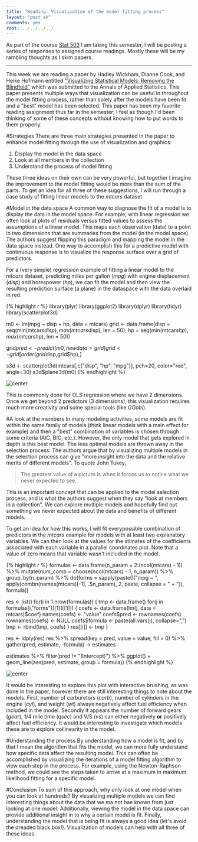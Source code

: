 ```yaml
---
title: "Reading: Visualization of the model fitting process"
layout: "post_ak"
comments: yes
root: ../../../../
---
```


As part of the course [Stat 503](http://streaming.stat.iastate.edu/~dicook/EDA.and.datamining/) I am taking this semester, I will be posting a series of responses to assigned course readings. Mostly these will be my rambling thoughts as I skim papers.

****

This week we are reading a paper by Hadley Wickham, Dianne Cook, and Heike Hofmann entitled ["Visualizing Statistical Models: Removing the Blindfold"](http://had.co.nz/stat645/model-vis.pdf) which was submitted to the Annals of Applied Statistics. This paper presents multiple ways that visualization can be useful in throughout the model fitting process, rather than solely after the models have been fit and a "best" model has been selected. This paper has been my favorite reading assignment thus far in the semester; I feel as though I'd been thinking of some of these concepts without knowing how to put words to them properly. 

#Strategies
There are three main strategies presented in the paper to enhance model fitting through the use of visualization and graphics:

1. Display the model in the data space
2. Look at all members in the collection
3. Understand the process of model fitting

These three ideas on their own can be very powerful, but together I imagine the improvement to the model fitting would be more than the sum of the parts. To get an idea for all three of these suggestions, I will run through a case study of fitting linear models to the *mtcars* dataset.

#Model in the data space
A common way to diagnose the fit of a model is to display the data in the model space. For example, with linear regression we often look at plots of residuals versus fitted values to assess the assumptions of a linear model. This maps each observation (data) to a point in two dimensions that are summaries from the model (in the model space). The authors suggest flipping this paradigm and mapping the model in the data space instead. One way to accomplish this for a predictive model with continuous response is to visualize the response surface over a grid of predictors.

For a (very simple) regression example of fitting a linear model to the *mtcars* dataset, predicting miles per gallon (*mpg*) with engine displacement (*disp*) and horespower (*hp*), we can fit the model and then view the resulting prediction surface (a plane) in the dataspace with the data overlaid in red. 


{% highlight r %}
library(plyr)
library(ggplot2)
library(dplyr)
library(tidyr)
library(scatterplot3d)

m0 <- lm(mpg ~ disp + hp, data = mtcars)
grid <- data.frame(disp = seq(min(mtcars$disp), max(mtcars$disp), len = 50),
           hp = seq(min(mtcars$hp), max(mtcars$hp), len = 50))

grid$pred <- predict(m0, newdata = grid)
grid <- grid[order(grid$disp,grid$hp),]

s3d <- scatterplot3d(mtcars[,c("disp", "hp", "mpg")], pch=20, color="red", angle=30)
s3d$plane3d(m0)
{% endhighlight %}

![center](../../../../../images/blog/2015-01-29-ModelVis/unnamed-chunk-1-1.png) 

This is commonly done for OLS regression where we have 2 dimensions. Once we get beyond 2 predictors (3 dimensions), this visualization requires much more creativity and some special tools (like *GGobi*).

#A look at the members
In many modeling activities, some models are fit within the same family of models (think linear models with a main effect for example) and then a "best" combination of variables is chosen through some criteria (AIC, BIC, etc.). However, the only model that gets explored in depth is this best model. The less optimal models are thrown away in the selection process. The authors argue that by visualizing multiple models in the selection process can give "more insight into the data and the relative merits of different models". To quote John Tukey,

> The  greatest	value	of	a	picture	is	when	it	forces	us	to	notice	what	we	never	expected	to	see.

This is an important concept that can be applied to the model selection process, and is what the authors suggest when they say "look at members in a collection". We can explore multiple models and hopefully find out something we never expected about the data and benefits of different models.

To get an idea for how this works, I will fit everypossible combination of predictors in the *mtcars* example for models with at least two explanatory variables. We can then look at the values for the stimates of the coefficients associated with each variable in a parallel coordinates plot. Note that a value of zero means that variable wasn't included in the model.


{% highlight r %}
formulas <- data.frame(n_param = 2:(ncol(mtcars) - 1)) %>%
  mutate(num_comb = choose(ncol(mtcars) - 1, n_param)) %>%
  group_by(n_param) %>%
  do(forms = sapply(paste0("mpg ~ ", apply(combn(names(mtcars)[-1], .$n_param), 2, paste, collapse = " + ")), formula))

res <- list()
for(i in 1:nrow(formulas)) {
  tmp <- data.frame()
  for(j in formulas[i,"forms"][[1]][[1]]) {
    coefs <- data.frame(lm(j, data = mtcars)$coef)
    names(coefs) <- "value"
    coefs$pred <- rownames(coefs)
    rownames(coefs) <- NULL
    coefs$formula <- paste(all.vars(j), collapse=",")
    tmp <- rbind(tmp, coefs)
  }
  res[[i]] <- tmp
}

res <- ldply(res)
res %>%
  spread(key = pred, value = value, fill = 0) %>%
  gather(pred, estimate, -formula) -> estimates

estimates %>%
  filter(pred != "(Intercept)") %>%
  ggplot() +
  geom_line(aes(pred, estimate, group = formula))
{% endhighlight %}

![center](../../../../../images/blog/2015-01-29-ModelVis/unnamed-chunk-2-1.png) 

It would be interesting to explore this plot with interactive brushing, as was done in the paper, however there are still interesting things to note about the models. First, number of carburetors (*carb*), number of cylinders in the engine (*cyl*), and weight (*wt*) always negatively affect fuel efficiency when included in the model. Secondly it appears the number of forward gears (*gear*), 1/4 mile time (*qsec*) and V/S (*vs*) can either negatively **or** positively affect fuel efficiency. It would be interesting to investigate which models these are to explore collinearity in the model.

#Understanding the process
By understanding how a model is fit, and by that I mean the algorithm that fits the model, we can more fully understand how specific data affect the resulting model. This can often be accomplished by visualizing the iterations of a model fitting algorithm to view each step in the process. For example, using the Newton-Raphson method, we could see the steps taken to arrive at a maximum in maximum likelihood fitting for a specific model.

#Conclusion
To sum of this approach, why only look at one model when you can look at hundreds? By visualizing multiple models we can find interesting things about the data that we ma not hae known from just looking at one model. Additionally, viewing the model in the data space can provide additional insight in to why a certain model is fit. Finally, understanding the model that is being fit is always a good idea (let's avoid the dreaded black box!). Visualization of models can help with all three of these ideas.
